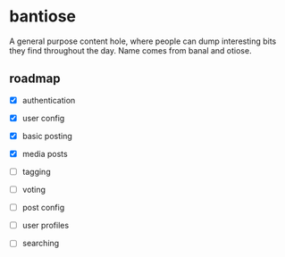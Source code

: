# bantiose

A general purpose content hole, where people can dump interesting bits
they find throughout the day. Name comes from banal and otiose.

## roadmap

- [x] authentication 
- [x] user config
- [x] basic posting
- [x] media posts
- [ ] tagging
- [ ] voting
- [ ] post config
- [ ] user profiles
- [ ] searching

